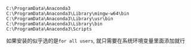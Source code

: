 ```
C:\ProgramData\Anaconda3
C:\ProgramData\Anaconda3\Library\mingw-w64\bin
C:\ProgramData\Anaconda3\Library\usr\bin
C:\ProgramData\Anaconda3\Library\bin
C:\ProgramData\Anaconda3\Scripts
```
如果安装的似乎选的是`for all users`, 就只需要在系统环境变量里面添加就行
